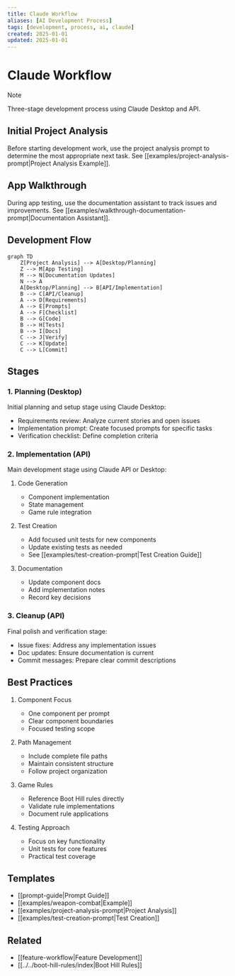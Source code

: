 ```yaml
---
title: Claude Workflow
aliases: [AI Development Process]
tags: [development, process, ai, claude]
created: 2025-01-01
updated: 2025-01-01
---
```


# Claude Workflow

> [!note]
> Three-stage development process using Claude Desktop and API.

## Initial Project Analysis
Before starting development work, use the project analysis prompt to determine the most appropriate next task. See [[examples/project-analysis-prompt|Project Analysis Example]].

## App Walkthrough
During app testing, use the documentation assistant to track issues and improvements. See [[examples/walkthrough-documentation-prompt|Documentation Assistant]].

## Development Flow
```mermaid
graph TD
    Z[Project Analysis] --> A[Desktop/Planning]
    Z --> M[App Testing]
    M --> N[Documentation Updates]
    N --> A
    A[Desktop/Planning] --> B[API/Implementation]
    B --> C[API/Cleanup]
    A --> D[Requirements]
    A --> E[Prompts]
    A --> F[Checklist]
    B --> G[Code]
    B --> H[Tests]
    B --> I[Docs]
    C --> J[Verify]
    C --> K[Update]
    C --> L[Commit]
```

## Stages

### 1. Planning (Desktop)
Initial planning and setup stage using Claude Desktop:
- Requirements review: Analyze current stories and open issues
- Implementation prompt: Create focused prompts for specific tasks
- Verification checklist: Define completion criteria

### 2. Implementation (API)
Main development stage using Claude API or Desktop:
1. Code Generation
   - Component implementation
   - State management
   - Game rule integration

2. Test Creation
   - Add focused unit tests for new components
   - Update existing tests as needed
   - See [[examples/test-creation-prompt|Test Creation Guide]]

3. Documentation
   - Update component docs
   - Add implementation notes
   - Record key decisions

### 3. Cleanup (API)
Final polish and verification stage:
- Issue fixes: Address any implementation issues
- Doc updates: Ensure documentation is current
- Commit messages: Prepare clear commit descriptions

## Best Practices

1. Component Focus
   - One component per prompt
   - Clear component boundaries
   - Focused testing scope

2. Path Management
   - Include complete file paths
   - Maintain consistent structure
   - Follow project organization

3. Game Rules
   - Reference Boot Hill rules directly
   - Validate rule implementations
   - Document rule applications

4. Testing Approach
   - Focus on key functionality
   - Unit tests for core features
   - Practical test coverage

## Templates
- [[prompt-guide|Prompt Guide]]
- [[examples/weapon-combat|Example]]
- [[examples/project-analysis-prompt|Project Analysis]]
- [[examples/test-creation-prompt|Test Creation]]

## Related
- [[feature-workflow|Feature Development]]
- [[../../boot-hill-rules/index|Boot Hill Rules]]